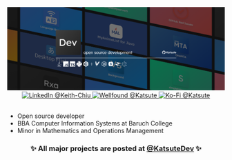 <div align="center">
    <a href="https://katsute.dev">
        <img alt="banner" src="https://raw.githubusercontent.com/Katsute/Katsute/main/banner.png">
    </a>
    <br>
    <a href="https://www.linkedin.com/in/keith-chiu">
        <img alt="LinkedIn @Keith-Chiu" src="https://img.shields.io/static/v1?label=&message=LinkedIn&style=for-the-badge&logo=LinkedIn&color=0A66C2&logoColor=white">
    </a>
    <a href="https://wellfound.com/u/katsute">
        <img alt="Wellfound @Katsute" src="https://img.shields.io/static/v1?label=&message=Wellfound&style=for-the-badge&color=000000&logoColor=white&logo=wellfound">
    </a>
    <a href="https://ko-fi.com/katsute">
        <img alt="Ko-Fi @Katsute" src="https://img.shields.io/static/v1?label=&message=Ko-fi&style=for-the-badge&logo=KoFi&color=FF5E5B&logoColor=white">
    </a>
</div>

<br>

* Open source developer
* BBA Computer Information Systems at Baruch College
* Minor in Mathematics and Operations Management

<div align="center">
    <h3>✨ All major projects are posted at <a href="https://github.com/KatsuteDev">@KatsuteDev</a> ✨</h3>
</div>